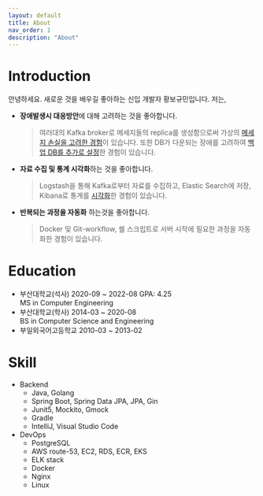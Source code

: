 ```yaml
---
layout: default
title: About
nav_order: 1
description: "About"
---
```


# Introduction

안녕하세요. 새로운 것을 배우길 좋아하는 신입 개발자 황보규민입니다. 저는,

* **장애발생시 대응방안**에 대해 고려하는 것을 좋아합니다.
  > 여러대의 Kafka broker로 메세지들의 replica를 생성함으로써 가상의 [메세지 손실을 고려한 경험](https://ghkdqhrbals.github.io/posts/chatting(1)/)이 있습니다.
  > 또한 DB가 다운되는 장애를 고려하여 [백업 DB를 추가로 설정](https://ghkdqhrbals.github.io/posts/chatting(9)/)한 경험이 있습니다.

* **자료 수집 및 통계 시각화**하는 것을 좋아합니다.
  > Logstash을 통해 Kafka로부터 자료를 수집하고, Elastic Search에 저장, Kibana로 통계를 [시각화](https://ghkdqhrbals.github.io/assets/img/es/5.png)한 경험이 있습니다.

* **반복되는 과정을 자동화** 하는것을 좋아합니다.
  > Docker 및 Git-workflow, 쉘 스크립트로 서버 시작에 필요한 과정을 자동화한 경험이 있습니다.

# Education

* 부산대학교(석사) 2020-09 ~ 2022-08 GPA: 4.25      
  MS in Computer Engineering
* 부산대학교(학사) 2014-03 ~ 2020-08    
  BS in Computer Science and Engineering
* 부일외국어고등학교	2010-03 ~ 2013-02

# Skill

* Backend
  * Java, Golang
  * Spring Boot, Spring Data JPA, JPA, Gin
  * Junit5, Mockito, Gmock
  * Gradle
  * IntelliJ, Visual Studio Code
* DevOps
  * PostgreSQL
  * AWS route-53, EC2, RDS, ECR, EKS
  * ELK stack
  * Docker
  * Nginx
  * Linux
